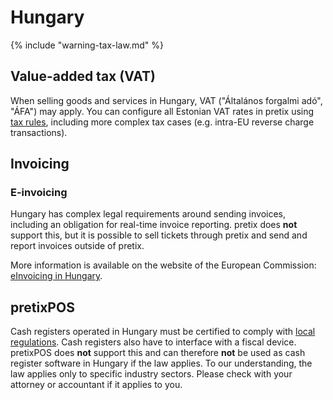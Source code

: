 # Hungary

{% include "warning-tax-law.md" %}

## Value-added tax (VAT)

When selling goods and services in Hungary, VAT ("Általános forgalmi adó", "ÁFA") may apply.
You can configure all Estonian VAT rates in pretix using [tax rules](../../guides/taxes.md), including more complex tax cases (e.g. intra-EU reverse charge transactions).

## Invoicing

### E-invoicing

Hungary has complex legal requirements around sending invoices, including an obligation for real-time invoice reporting.
pretix does **not** support this, but it is possible to sell tickets through pretix and send and report invoices outside of pretix.

More information is available on the website of the European Commission: [eInvoicing in Hungary](https://ec.europa.eu/digital-building-blocks/sites/display/DIGITAL/eInvoicing+in+Hungary).

## pretixPOS

Cash registers operated in Hungary must be certified to comply with [local regulations](https://njt.hu/jogszabaly/2025-8-20-2X).
Cash registers also have to interface with a fiscal device. 
pretixPOS does **not** support this and can therefore **not** be used as cash register software in Hungary if the law applies.
To our understanding, the law applies only to specific industry sectors.
Please check with your attorney or accountant if it applies to you.
